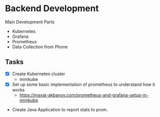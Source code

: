 # Backend Development

Main Development Parts
- Kubernetes
- Grafana
- Prometheus
- Data Collection from Phone

## Tasks

- [x] Create Kubernetes cluster
    - minikube
- [x] Set up some basic implementation of prometheus to understand how it works
    - https://maxat-akbanov.com/prometheus-and-grafana-setup-in-minikube
- Create Java Application to report stats to prom.